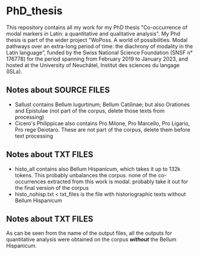 # PhD_thesis
This repository contains all my work for my PhD thesis "Co-occurrence of modal markers in Latin: a quantitative and qualitative analysis". My Phd thesis is part of the wider project "WoPoss. A world of possibilities. Modal pathways over an extra-long period of time: the diachrony of modality in the Latin language", funded by the Swiss National Science Foundation (SNSF n° 176778) for the period spanning from February 2019 to January 2023, and hosted at the University of Neuchâtel, Institut des sciences du langage (ISLa). 

## Notes about **SOURCE FILES**
- Sallust contains Bellum Iugurtinum; Bellum Catilinae; but also Orationes and Epistulae (not part of the corpus, delete those texts from processing)
- Cicero's Philippicae also contains Pro Milone, Pro Marcello, Pro Ligario, Pro rege Deiotaro. These are not part of the corpus, delete them before text processing

## Notes about **TXT FILES**
- histo_all contains also Bellum Hispanicum, which takes it up to 132k tokens. This probably unbalances the corpus. none of the co-occurrences extracted from this work is modal. probably take it out for the final version of the corpus
- histo_nohisp.txt < txt_files is the file with historiographic texts without Bellum Hispanicum

## Notes about **TXT FILES**
As can be seen from the name of the output files, all the outputs for quantitative analysis were obtained on the corpus **_without_** the Bellum Hispanicum.
